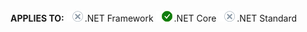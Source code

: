 <Token>**APPLIES TO:** ![No](media/no.png).NET Framework ![Yes](media/yes.png).NET Core ![No](media/no.png).NET Standard </Token>